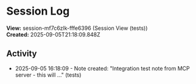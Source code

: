 # Session Log

**View:** session-mf7c6zlk-fffe6396 (Session View (tests))  
**Created:** 2025-09-05T21:18:09.848Z

## Activity

<!-- Activity entries will be added here as notes are created -->
- 2025-09-05 16:18:09 - Note created: "Integration test note from MCP server - this will ..." (tests)

